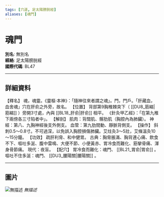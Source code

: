```yaml
---
tags: [穴道, 足太陽膀胱經]
aliases: [魂門]
---
```


# 魂門

**別名**: 無別名  
**經絡**: 足太陽膀胱經  
**國際代碼**: BL47  

---

## 詳細資料
【釋名】
魂，魂靈。《靈樞‧本神》：「隨神往來者謂之魂」。門，門戶。「肝藏血，血舍魂」穴在肝俞之外旁，故名。
【位置】
背部第9胸椎棘突下（ [[DU8_筋縮|筋縮]] ）旁開3寸處，內與 [[BL18_肝俞|肝俞]] 相平。
《針灸甲乙經》：「在第九椎下兩傍各三寸陷者中」。
【解剖】
肌肉：背闊肌、髂肋肌（胸腔內為肺臟）。
神經：第八、九胸神經後支外側支。
血管：第九肋間動、靜脈背側支。
【操作】
斜刺0.5～0.8寸。不可過深，以免誤入胸腔損傷肺臟。艾炷灸3～5壯，艾條溫灸10～15分鐘。
【功效】
疏肝利脅、和中健胃。
古典：胸脅脹滿、胸背連心痛、飲食不下、嘔吐多涎、腹中雷鳴、大便不節、小便黃赤、胃冷食而難化、筋攣骨痛、渾身骨節痛。
現代：夜盲。
【配穴】
胃冷食而難化：魂門、 [[BL21_胃俞|胃俞]] 。
嘔吐不住多涎：魂門、 [[DU3_腰陽關|腰陽關]] 。

---

## 圖片
![無描述](https://yibian.hopto.org/pic/shu16/249.gif)
_無描述_

